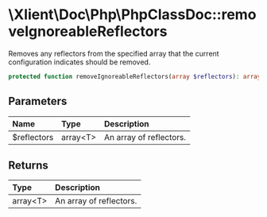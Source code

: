 # \\Xlient\\Doc\\Php\\PhpClassDoc::removeIgnoreableReflectors

Removes any reflectors from the specified array that the current configuration indicates should be removed.

```php
protected function removeIgnoreableReflectors(array $reflectors): array
```

## Parameters

| Name | Type | Description |
| :--- | :--- | :--- |
| $reflectors | array\<T\> | An array of reflectors. |

## Returns

| Type | Description |
| :--- | :--- |
| array\<T\> | An array of reflectors. |
